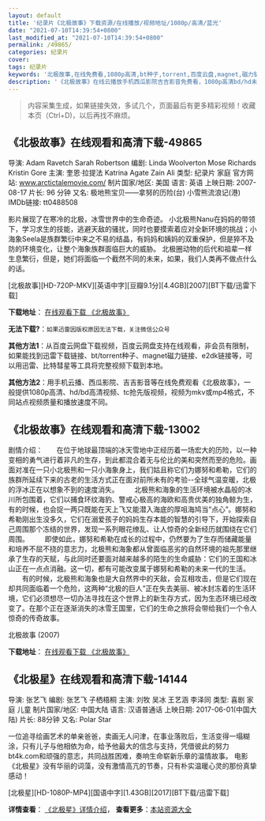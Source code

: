 ```yaml
---
layout: default
title: '纪录片《北极故事》下载资源/在线播放/视频地址/1080p/高清/蓝光'
date: "2021-07-10T14:39:54+0800"
last_modified_at: "2021-07-10T14:39:54+0800"
permalink: /49865/
categories: 纪录片
cover:
tags: 纪录片
keywords: '北极故事,在线免费看,1080p高清,bt种子,torrent,百度云盘,magnet,磁力链,迅雷下载资源'
description: '《北极故事》在线云播放手机西瓜影院吉吉影音免费看，1080p高清bd/hd未删减完整版和tc抢先枪版，mkv/mp4格式，附带bt/torrent种子、magnet/磁力链、百度云盘、网盘资源迅雷下载链接'
---
```


>内容采集生成，如果链接失效，多试几个，页面最后有更多精彩视频！收藏本页（Ctrl+D)，以后再找不麻烦。


## 《北极故事》在线观看和高清下载-49865

导演: Adam Ravetch Sarah Robertson 编剧: Linda Woolverton Mose Richards Kristin Gore 主演: 奎恩·拉提法 Katrina Agate Zain Ali 类型: 纪录片 家庭 官方网站: www.arctictalemovie.com/ 制片国家/地区: 美国 语言: 英语 上映日期: 2007-08-17 片长: 96 分钟 又名: 极地熊宝贝——拿努的历险(台) 小雪熊流浪记(港) IMDb链接: tt0488508

影片展现了在寒冷的北极，冰雪世界中的生命奇迹。 小北极熊Nanu在妈妈的带领下，学习求生的技能，逃避天敌的骚扰，同时也要摸索着应对全新环境的挑战；小海象Seela是族群繁衍中来之不易的结晶，有妈妈和姨妈的双重保护，但是猝不及防的环境变化，让整个海象族群面临巨大的威胁。 北极圈动物的后代和祖辈一样生息繁衍，但是，她们将面临一个截然不同的未来，如果，我们人类再不做点什么的话。


[北极故事][HD-720P-MKV][英语中字][豆瓣9.1分][4.4GB][2007][BT下载/迅雷下载]

**下载地址**： [在线观看下载 《北极故事》](https://www.btdx8.com/torrent/arctic_tale_2007.html) 


**无法下载?**：`如果迅雷因版权原因无法下载，关注微信公众号 `

**其他方法1**：从百度云网盘下载视频，百度云网盘支持在线观看，非会员有限制，如果能找到迅雷下载链接、bt/torrent种子、magnet磁力链接、e2dk链接等，可以用迅雷、比特彗星等工具将完整视频下载到本地。

**其他方法2**：用手机云播、西瓜影院、吉吉影音等在线免费观看《北极故事》，一般提供1080p高清、hd/bd高清视频、tc抢先版视频，视频为mkv或mp4格式，不同站点视频质量和播放速度不同。


## 《北极故事》在线观看和高清下载-13002

剧情介绍：　　在位于地球最顶端的冰天雪地中正经历着一场宏大的历险，以一种变相的勇气进行着非凡的生存，到此都混合着无与伦比的美和突然而至的危险。画面对准在一只小北极熊和一只小海象身上，我们姑且称它们为娜努和希勒，它们的族群所延续下来的古老的生活方式正在面对前所未有的考验--全球气温变暖，北极的浮冰正在以想象不到的速度消失。 　　北极熊和海象的生活环境被水晶般的冰川所包围着，它们以捕食环纹海豹、警戒心极高的海欧和高贵优美的独角鲸为生，有的时候，也会捉一两只既能在天上飞又能潜入海底的厚咀海鸠当“点心”。娜努和希勒刚出生没多久，它们在溺爱孩子的妈妈生存本能的智慧的引导下，开始探索自己周围那个冻结的世界，发现一系列眼花缭乱、让人惊奇的全新经历就围绕在它们周围。 　　即使如此，娜努和希勒在成长的过程中，仍然要为了生存而储藏能量和培养不屈不挠的意志力，北极熊和海象都从曾面临恶劣的自然环境的祖先那里继承了生存的天赋，与此同时还要面对越来越多的陌生的生命威胁：它们的王国和冰山正在一点点消融。这一切，都有可能改变属于娜努和希勒的未来一代的生活。 　　有的时候，北极熊和海象也是大自然界中的天敌，会互相攻击，但是它们现在却共同面临着一个危险，这两种“北极的巨人”正在失去美丽、被冰封冻着的生活环境，它们必须想尽一切办法寻找在这个世界上的新生存方式，因为生态环境已经改变了。在那个正在逐渐消失的冰雪王国里，它们的生命之旅将会带给我们一个令人惊奇的传奇故事。


北极故事 (2007)

**下载地址**： [在线观看下载 《北极故事》](https://www.btbtdy.me/btdy/dy6223.html) 


## 《北极星》在线观看和高清下载-14144

导演: 张艺飞 编剧: 张艺飞 子栖梧桐 主演: 刘牧 吴冰 王艺涵 李泽同 类型: 喜剧 家庭 儿童 制片国家/地区: 中国大陆 语言: 汉语普通话 上映日期: 2017-06-01(中国大陆) 片长: 88分钟 又名: Polar Star

一位追寻绘画艺术的单亲爸爸，卖画无人问津，在事业落败后，生活变得一塌糊涂，只有儿子与他相依为命，给予他最大的信念与支持，凭借彼此的努力bt4k.com和顽强的意志，共同战胜困难，奏响生命崭新乐章的温情故事。 电影《北极星》没有华丽的词藻，没有激情高亢的节奏，只有朴实温暖心灵的那份真挚感动！


[北极星][HD-1080P-MP4][国语中字][1.43GB][2017][BT下载/迅雷下载]

**详情查看**： [《北极星》详情介绍](/movie/14144/)， **查看更多**：[本站资源大全](/movie/t/all/)

